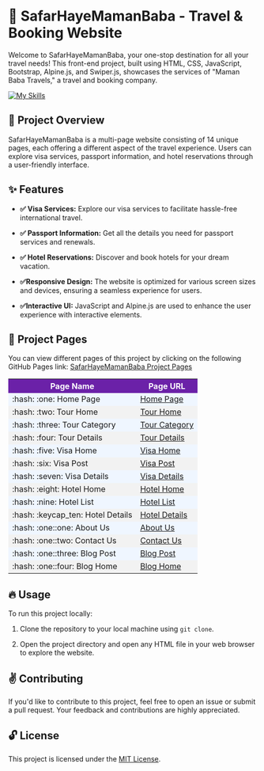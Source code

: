 

# :wave: SafarHayeMamanBaba - Travel & Booking Website

Welcome to SafarHayeMamanBaba, your one-stop destination for all your travel needs! This front-end project, built using HTML, CSS, JavaScript, Bootstrap, Alpine.js, and Swiper.js, showcases the services of "Maman Baba Travels," a travel and booking company.

[![My Skills](https://skillicons.dev/icons?i=html,css,js,bootstrap,git,sass,xd,vscode&theme=light)](https://skillicons.dev)

## :dizzy:  Project Overview  



SafarHayeMamanBaba is  a multi-page website consisting of 14 unique pages, each offering a different aspect of the travel experience. Users can explore visa services, passport information, and hotel reservations through a user-friendly interface.

## :sparkles: Features 

- **:white_check_mark: Visa Services:**  Explore our visa services to facilitate hassle-free international travel.

- **:white_check_mark: Passport Information:** Get all the details you need for passport services and renewals.

- **:white_check_mark: Hotel Reservations:** Discover and book hotels for your dream vacation.

- **:white_check_mark:Responsive Design:** The website is optimized for various screen sizes and devices, ensuring a seamless experience for users.

- **:white_check_mark:Interactive UI:** JavaScript and Alpine.js are used to enhance the user experience with interactive elements.

## :file_folder: Project Pages 

You can view different pages of this project by clicking on the following GitHub Pages link: [SafarHayeMamanBaba Project Pages](https://OwlScripts.github.io/Travelling-Website/)

                    
<table>
  <tr style="background-color: #6b21a8; color: white;">
    <th>Page Name</th>
    <th>Page URL</th>
  </tr>
  <tr style="background-color: #eff6ff;">
    <td>:hash: :one: Home Page</td>
    <td><a href="https://OwlScripts.github.io/Travelling-Website/homePage/HomePage.html">Home Page </a></td>
  </tr>
  <tr style="background-color: #f2f2f2;">
    <td>:hash: :two: Tour Home</td>
    <td><a href="https://OwlScripts.github.io/Travelling-Website/tourHome/tourHome.html">Tour Home</a></td>
  </tr>
  <tr style="background-color: #eff6ff;">
    <td>:hash: :three: Tour Category</td>
    <td><a href="https://OwlScripts.github.io/Travelling-Website/tourCategory/tourCategory.html">Tour Category</a></td>
  </tr>

  <tr style="background-color: #f2f2f2;">
    <td>:hash: :four: Tour Details</td>
    <td><a href="https://OwlScripts.github.io/Travelling-Website/TourDetails/tourDetails.html">Tour Details</a></td>
  </tr>
  <tr style="background-color: #eff6ff;">
    <td>:hash: :five: Visa Home</td>
    <td><a href="https://OwlScripts.github.io/Travelling-Website/visaHome/visaHome.html">Visa Home</a></td>
  </tr>
    <tr style="background-color: #f2f2f2;">
    <td>:hash: :six: Visa Post</td>
    <td><a href="https://OwlScripts.github.io/Travelling-Website/visaPost/visaPost.html">Visa Post</a></td>
  </tr>
    <tr style="background-color: #eff6ff;">
    <td>:hash: :seven: Visa Details</td>
    <td><a href="https://OwlScripts.github.io/Travelling-Website/visaDetails/visaDetails.html">Visa Details</a></td>
  </tr>
  <tr style="background-color: #f2f2f2;">
    <td> :hash: :eight: Hotel Home</td>
    <td><a href="https://OwlScripts.github.io/Travelling-Website/HotelHome/Hotel-Home.html">Hotel Home</a></td>
  </tr>
  <tr style="background-color: #eff6ff;">
    <td> :hash: :nine: Hotel List</td>
    <td><a href="https://OwlScripts.github.io/Travelling-Website/hotelList/Hotel-List.html">Hotel List</a></td>
  </tr>
    <tr style="background-color: #f2f2f2;">
    <td>:hash: :keycap_ten: Hotel Details</td>
    <td><a href="https://OwlScripts.github.io/Travelling-Website/HotelDetails/Hotel-Details.html">Hotel Details</a></td>
  </tr>
    <tr style="background-color: #eff6ff;">
    <td>:hash: :one::one: About Us</td>
    <td><a href="https://OwlScripts.github.io/Travelling-Website/aboutUs/aboutUs.html">About Us</a></td>
  </tr>
  <tr style="background-color: #f2f2f2;">
    <td>:hash: :one::two: Contact Us</td>
    <td><a href="https://OwlScripts.github.io/Travelling-Website/ContactUs/ContactUs.html">Contact Us</a></td>
  </tr>
  <tr style="background-color: #eff6ff;">
    <td>:hash: :one::three: Blog Post</td>
    <td><a href="https://OwlScripts.github.io/Travelling-Website/blogPost/blogPost.html">Blog Post</a></td>
  </tr>
    <tr style="background-color: #f2f2f2;">
    <td>:hash: :one::four: Blog Home</td>
    <td><a href="https://OwlScripts.github.io/Travelling-Website/HomeBlog/BlogHome.html">Blog Home</a></td>
  </tr>


</table>


## :fire: Usage 

To run this project locally:

1. Clone the repository to your local machine using `git clone`.

2. Open the project directory and open any HTML file in your web browser to explore the website.

## :v: Contributing

If you'd like to contribute to this project, feel free to open an issue or submit a pull request. Your feedback and contributions are highly appreciated.

## :unlock: License

This project is licensed under the [MIT License](LICENSE).
